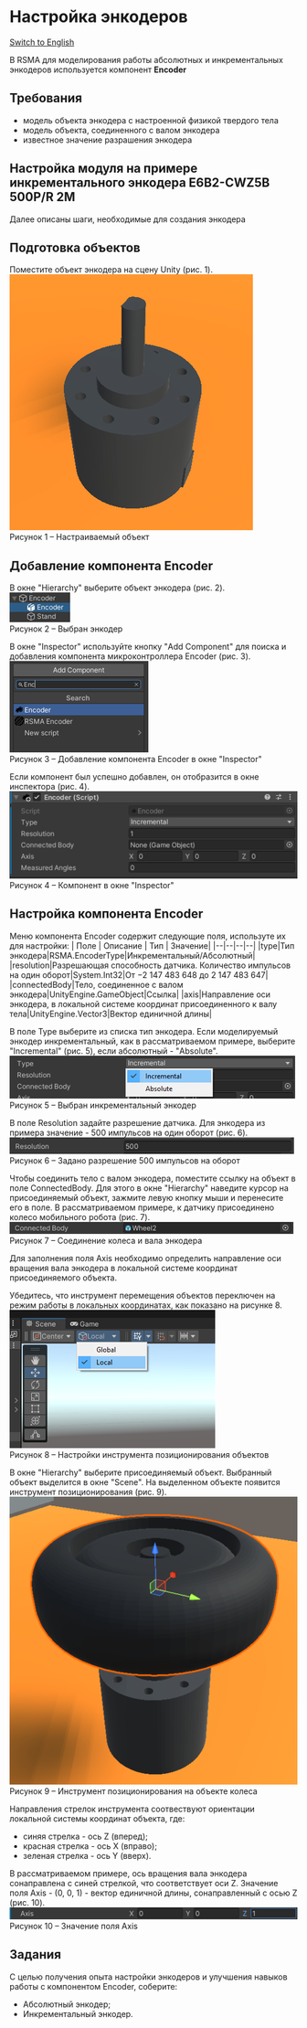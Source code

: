 # Настройка энкодеров
[Switch to English](/Manual/en/Electronics/Setting_up_encoders.md)

В RSMA для моделирования работы абсолютных и инкрементальных энкодеров используется компонент **Encoder**

## Требования
- модель объекта энкодера с настроенной физикой твердого тела
- модель объекта, соединенного с валом энкодера
- известное значение разрашения энкодера

## Настройка модуля на примере инкрементального энкодера E6B2-CWZ5B 500P/R 2M
Далее описаны шаги, необходимые для создания энкодера
## Подготовка объектов

Поместите объект энкодера на сцену Unity (рис. 1).\
![](/Manual/_images/Setting_up_encoders/Object.png)\
Рисунок 1 – Настраиваемый объект

## Добавление компонента Encoder

В окне "Hierarchy" выберите объект энкодера (рис. 2).\
![](/Manual/_images/Setting_up_encoders/Selection.png)\
Рисунок 2 – Выбран энкодер

В окне "Inspector" используйте кнопку "Add Component" для поиска и добавления компонента микроконтроллера Encoder (рис. 3).\
![](/Manual/_images/Setting_up_encoders/AddComponent.png)\
Рисунок 3 – Добавление компонента Encoder в окне "Inspector"

Если компонент был успешно добавлен, он отобразится в окне инспектора (рис. 4).\
![](/Manual/_images/Setting_up_encoders/Component.png)\
Рисунок 4 –  Компонент в окне "Inspector"

## Настройка компонента Encoder

Меню компонента Encoder содержит следующие поля, используте их для настройки:
| Поле | Описание | Тип | Значение|
|--|--|--|--|
|type|Тип энкодера|RSMA.EncoderType|Инкрементальный/Абсолютный|
|resolution|Разрешающая способность датчика. Количество импульсов на один оборот|System.Int32|От −2 147 483 648 до 2 147 483 647|
|connectedBody|Тело, соединенное с валом энкодера|UnityEngine.GameObject|Ссылка|
|axis|Направление оси энкодера, в локальной системе координат присоединенного к валу тела|UnityEngine.Vector3|Вектор единичной длины|

В поле Type выберите из списка тип энкодера. Если моделируемый энкодер инкрементальный, как в рассматриваемом примере, выберите "Incremental" (рис. 5), если абсолютный - "Absolute".\
![](/Manual/_images/Setting_up_encoders/Type.png)\
Рисунок 5 –  Выбран инкрементальный энкодер

В поле Resolution задайте разрешение датчика. Для энкодера из примера значение - 500 импульсов на один оборот (рис. 6).\
![](/Manual/_images/Setting_up_encoders/Resolution.png)\
Рисунок 6 –  Задано разрешение 500 импульсов на оборот

Чтобы соединить тело с валом энкодера, поместите ссылку на объект в поле ConnectedBody. Для этого в окне "Hierarchy" наведите курсор на присоединяемый объект, зажмите левую кнопку мыши и перенесите его в поле.
В рассматриваемом примере, к датчику присоединено колесо мобильного робота (рис. 7).\
![](/Manual/_images/Setting_up_encoders/ConnectedBody.png)\
Рисунок 7 – Соединение колеса и вала энкодера

Для заполнения поля Axis необходимо определить направление оси вращения вала энкодера в локальной системе координат присоединяемого объекта.

Убедитесь, что инструмент перемещения объектов переключен на режим работы в локальных координатах, как показано на рисунке 8.\
![](/Manual/_images/Setting_up_hinge_joints/ToolSettings.png)\
Рисунок 8 – Настройки инструмента позиционирования объектов

В окне "Hierarchy" выберите присоединяемый объект. Выбранный объект выделится в окне "Scene". На выделенном объекте появится инструмент позиционирования (рис. 9).\
![](/Manual/_images/Setting_up_encoders/Axis.png)\
Рисунок 9 – Инструмент позиционирования на объекте колеса

Направления стрелок инструмента соотвествуют ориентации локальной системы координат объекта, где:
- синяя стрелка - ось Z (вперед);
- красная стрелка - ось X (вправо);
- зеленая стрелка - ось Y (вверх).

В рассматриваемом примере, ось вращения вала энкодера сонаправлена с синей стрелкой, что соответствует оси Z.
Значение поля Axis - (0, 0, 1) - вектор единичной длины, сонаправленный с осью Z (рис. 10).\
![](/Manual/_images/Setting_up_encoders/AxisValue.png)\
Рисунок 10 – Значение поля Axis

## Задания

С целью получения опыта настройки энкодеров и улучшения навыков работы с компонентом Encoder, соберите:
- Абсолютный энкодер;
- Инкрементальный энкодер.
